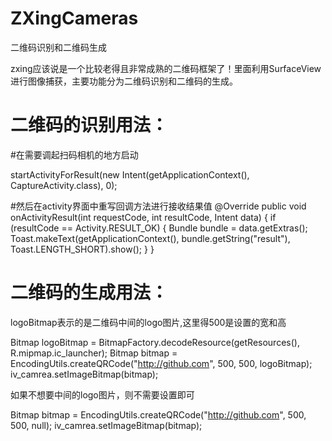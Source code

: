 # ZXingCameras
二维码识别和二维码生成

zxing应该说是一个比较老得且非常成熟的二维码框架了！里面利用SurfaceView进行图像捕获，主要功能分为二维码识别和二维码的生成。



# 二维码的识别用法：

#在需要调起扫码相机的地方启动

startActivityForResult(new Intent(getApplicationContext(), CaptureActivity.class), 0);

#然后在activity界面中重写回调方法进行接收结果值
@Override
public void onActivityResult(int requestCode, int resultCode, Intent data) {
      if (resultCode == Activity.RESULT_OK) {
          Bundle bundle = data.getExtras();
          Toast.makeText(getApplicationContext(), bundle.getString("result"), Toast.LENGTH_SHORT).show();
      }
} 
    
    
    

# 二维码的生成用法：

logoBitmap表示的是二维码中间的logo图片,这里得500是设置的宽和高

Bitmap logoBitmap = BitmapFactory.decodeResource(getResources(), R.mipmap.ic_launcher);
Bitmap bitmap = EncodingUtils.createQRCode("http://github.com", 500, 500, logoBitmap);
iv_camrea.setImageBitmap(bitmap);




如果不想要中间的logo图片，则不需要设置即可

Bitmap bitmap = EncodingUtils.createQRCode("http://github.com", 500, 500, null);
iv_camrea.setImageBitmap(bitmap);
